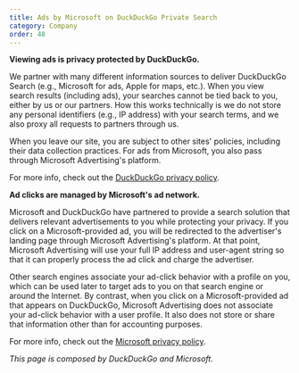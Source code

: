 ```yaml
---
title: Ads by Microsoft on DuckDuckGo Private Search
category: Company
order: 48
---
```


**Viewing ads is privacy protected by DuckDuckGo.**

We partner with many different information sources to deliver DuckDuckGo Search (e.g., Microsoft for ads, Apple for maps, etc.). When you view search results (including ads), your searches cannot be tied back to you, either by us or our partners. How this works technically is we do not store any personal identifiers (e.g., IP address) with your search terms, and we also proxy all requests to partners through us.

When you leave our site, you are subject to other sites' policies, including their data collection practices. For ads from Microsoft, you also pass through Microsoft Advertising's platform.

For more info, check out the [DuckDuckGo privacy policy](https://duckduckgo.com/privacy).

**Ad clicks are managed by Microsoft's ad network.**

Microsoft and DuckDuckGo have partnered to provide a search solution that delivers relevant advertisements to you while protecting your privacy. If you click on a Microsoft-provided ad, you will be redirected to the advertiser's landing page through Microsoft Advertising's platform. At that point, Microsoft Advertising will use your full IP address and user-agent string so that it can properly process the ad click and charge the advertiser.

Other search engines associate your ad-click behavior with a profile on you, which can be used later to target ads to you on that search engine or around the Internet. By contrast, when you click on a Microsoft-provided ad that appears on DuckDuckGo, Microsoft Advertising does not associate your ad-click behavior with a user profile. It also does not store or share that information other than for accounting purposes.

For more info, check out the [Microsoft privacy policy](https://privacy.microsoft.com).

_This page is composed by DuckDuckGo and Microsoft._
